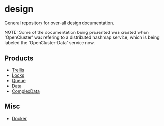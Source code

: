 # design
General repository for over-all design documentation.

NOTE: Some of the documentation being presented was created when 'OpenCluster' was refering to a distributed hashmap service, which is being labeled the 'OpenCluster-Data' service now.

## Products

* [Trellis](Trellis/Trellis.md)
* [Locks](Locks/Locks.md)
* [Queue](Queue/Queue.md)
* [Data](Data/Data.md)
* [ComplexData](ComplexData.md)

## Misc

* [Docker](Docker.md)


